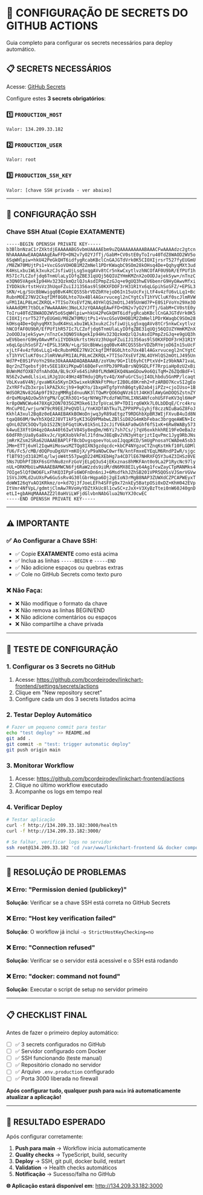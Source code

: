 # 🔐 CONFIGURAÇÃO DE SECRETS DO GITHUB ACTIONS

Guia completo para configurar os secrets necessários para deploy automático.

## 📋 SECRETS NECESSÁRIOS

Acesse: [GitHub Secrets](https://github.com/bcordeirodev/linkchart-frontend/settings/secrets/actions)

Configure estes **3 secrets obrigatórios**:

### 1️⃣ `PRODUCTION_HOST`
```
Valor: 134.209.33.182
```

### 2️⃣ `PRODUCTION_USER`
```
Valor: root
```

### 3️⃣ `PRODUCTION_SSH_KEY`
```
Valor: [chave SSH privada - ver abaixo]
```

---

## 🔑 CONFIGURAÇÃO SSH

### **Chave SSH Atual (Copie EXATAMENTE)**

```
-----BEGIN OPENSSH PRIVATE KEY-----
b3BlbnNzaC1rZXktdjEAAAAABG5vbmUAAAAEbm9uZQAAAAAAAAABAAACFwAAAAdzc2gtcn
NhAAAAAwEAAQAAAgEAwFFD+DN2v7yO2YJfTj/GabM+CV0stE0yToIru40TdZ8WAOD2WV5o
6SqWHlpiw+hkU42PeGkQHT6idfygRcabKBclCnGAJGTdVrk0K5CIOXIjrsrT527fyEUGmU
/M8ZW70MUjtPs1+VxcGSoVOHOB1M2ZmNel1PDrKWaqbC9SOm28kOHsq4De+QqhyqMXt3ud
K4HsLxbu1WLk3xukzCJsfiwUjLsg5xqgAVv8tCr5nkwCxytlvzhNCOfAF0U9bR/EfPUf1h
R57Ic7LCZofjdq6TnmUlaLyIOfqZBE31qUQj56QIUZYHmKMZnX2oOODJajekSyw+/nTnzC
e3QN05VAgekIp94Hv323QzkmQzlQJsAsdIPmpZzGJq+e9gUQ3hwEV6benrG9HyOAwvMfxi
IYDDkUkrtstHsVz3hUqoFZuiIJ1356as9lS0KXFDOF3rH31R1Yx6qLGpihSoSFZ/+EPSL3
SKN/+Lg/SUcBbWwigq0BvK4RCQS5SbrVDZbRYejoD6In15uUcFxjLtF4v4zfU6vLLq1+Bc
RubnMOE27NV2CkqfIMf8G0Lhto7Ux4Bl4AGxrvucegl2nCYgtCsT1hYVCluKf0scJlmRVW
uFM1IALP8LmCZKRQL+7TISo7XsEVf2NL4OYHlQS2mOtLJ495UnWd7P+E0S1FVoYn29Xe3O
kAAAdQMt7tbDLe7WwAAAAHc3NoLXJzYQAAAgEAwFFD+DN2v7yO2YJfTj/GabM+CV0stE0y
ToIru40TdZ8WAOD2WV5o6SqWHlpiw+hkU42PeGkQHT6idfygRcabKBclCnGAJGTdVrk0K5
CIOXIjrsrT527fyEUGmU/M8ZW70MUjtPs1+VxcGSoVOHOB1M2ZmNel1PDrKWaqbC9SOm28
kOHsq4De+QqhyqMXt3udK4HsLxbu1WLk3xukzCJsfiwUjLsg5xqgAVv8tCr5nkwCxytlvz
hNCOfAF0U9bR/EfPUf1hR57Ic7LCZofjdq6TnmUlaLyIOfqZBE31qUQj56QIUZYHmKMZnX
2oOODJajekSyw+/nTnzCe3QN05VAgekIp94Hv323QzkmQzlQJsAsdIPmpZzGJq+e9gUQ3h
wEV6benrG9HyOAwvMfxiIYDDkUkrtstHsVz3hUqoFZuiIJ1356as9lS0KXFDOF3rH31R1Y
x6qLGpihSoSFZ/+EPSL3SKN/+Lg/SUcBbWwigq0BvK4RCQS5SbrVDZbRYejoD6In15uUcF
xjLtF4v4zfU6vLLq1+BcRubnMOE27NV2CkqfIMf8G0Lhto7Ux4Bl4AGxrvucegl2nCYgtC
sT1hYVCluKf0scJlmRVWuFM1IALP8LmCZKRQL+7TISo7XsEVf2NL4OYHlQS2mOtLJ495Un
Wd7P+E0S1FVoYn29Xe3OkAAAADAQABAAAB/zoYUm/9G+IlE6yhCtPtxVd+Iz9bkNA71vaL
Bqr2nZTqebsfj0tv5EE18XiPKpwDl6BQeFvnYPbJ9PRaBrsNQ9GDLFf7RrpiaHp0zU2xBi
BUWnMdfOXB7dfnAhdOA/BL9cXFx645ihR0fLMdWKEKQ4NamGDow9o6QiTqM+Z6ZQdBdF+l
NS6Zv2wmdLlsixLiRJg1Uc49Hz4BTHdujQRytv4Q/XmFuGrCSujI4OLhbdu5GnMP/lcaqt
VbLKva6V4Nj/gvaW6Xa5KynIK5wixekUKNkFtPHurI2B0Ld8Krmh2+FzARBO7KcvSI2gEo
ZxYRFfvZb3xrpslkPAZkXcjh9+9qKYo/1bxpHTgfpYnhB6gtyB2ab4jiPZz+cjoIUso+1B
WdSOR2Nv82GAp9fI92zgMMRgIdnuuNK3lTQwMrQO6OqNVz61tJ4KH3lAWyGmDOQSZstnZY
drQxMUqAQzOw5hYgPN/CgCRh3O1+SqrNYWg7PcdzFWUTHLIXNSANfcohUSFFeKV3ql6HeP
kr8pOWNCWu4478XqX2ON7035G2M3ke613zTpVcaL9P+TDI1rq6WXk7L0LbDDqE/Crc4kru
MnCuP0I/wrjurW79cR9EEJPeQVDli/YnKXDfAhTku7LZPPXPPu1yhjf8czzNIuBaGZ8FoJ
KkhlA3xul2Bq8z0eEAAAEBAKkBOWoDnjwq3yR89aEtgzT9RDGhbXpBR3WIjFXvuB4uId8N
tqaQ860M/9wYh5XQd2J8VT1kF5yKI3GQ9PMabwLZBlSiD82G4mKbFebac3brgqeAWEN+Ic
qOnL0ZUC5OQvTpb1S2ZNjbFGqtUKv81k5nLI2cJifV6kAFa0wGhf6fS1xK+6Rw8WABy573
k4wuE3XftGH4qzOAxA40t6IwtV84Sy8eqDm/H6Yi7sh7Cs/j7qV6oxkhkhRE19FeOeBaJz
60dFRhjUa8y6a8kvJc/VpKXobVkFmlJ1fdnwJ8EqBv2VN3yHtqrjztIqvPmc1Jyg9RbJNs
jmRrKZsm2SRa62UAAAEBAPlFfBcbDvgsqoevYoLuoIJqqpKCD/SmUgPnosaYCWADeA5sb3
JMm+ETTj6vHl2IqwHiMoswsMZTQg8IXN3gzdqcdc+kbCP4NYgzoCTZnqKstHkf10FLGDMl
fU6/Fc5/cMB/dOQPouDgXUY+mKOjX/yP9aNOwC0wrfN/kntFmxeEYEqLM6RndPIwR/sjgc
flBT93jd3182Mlq/lwjoW4t557pwgD224MEXEbHg7a4CD7lE67NHRXFQ5Y3u4Z3IHSz0VE
5Ns7UDhPfIBXF6sGYhNu8znFzGoVjELpQ3uS4jEKxznas8hMKFAnt0o9La2P1RycNc97ly
nUL+DRKMbUiwMAAAEBAMWCN6fj6RaW2zds9iUM/dN6MX8EILy64Ag1fcwZayCTpMANMks4
7OIge5lQfOWO6FLxFhKQ3IPpFs6WOFnDn6niJ+6MsdfkhJZhSB201VPR5QOSsVJSmrVGVw
1SVsJXMLd2uUXsPw6GuSsRv4G30lGbrHqpa6Dj2gEIoN3rMgB8NAP3ZUWXdCZPCAPWEyxT
doWWI26qYvAO1KRkmz/o+kd7Qj3fJoeLEFh4SFFg9x72nkEy5BatpOSi0xDZ+KhH042EVp
ItVmr4NfVpL/gdmtjClmAw7RVoHyYDZtXkUc8l1cwSC+zJxX+V3XyBzTtei0nW60J40gnD
etLI+gbAHqMAAAAZZ2l0aHViLWFjdGlvbnNAbGlua2NoYXJ0cwEC
-----END OPENSSH PRIVATE KEY-----
```

---

## ⚠️ IMPORTANTE

### ✅ **Ao Configurar a Chave SSH:**
- ✅ Copie **EXATAMENTE** como está acima
- ✅ Inclua as linhas `-----BEGIN` e `-----END`
- ✅ Não adicione espaços ou quebras extras
- ✅ Cole no GitHub Secrets como texto puro

### ❌ **Não Faça:**
- ❌ Não modifique o formato da chave
- ❌ Não remova as linhas BEGIN/END
- ❌ Não adicione comentários ou espaços
- ❌ Não compartilhe a chave privada

---

## 🧪 TESTE DE CONFIGURAÇÃO

### **1. Configurar os 3 Secrets no GitHub**
1. Acesse: https://github.com/bcordeirodev/linkchart-frontend/settings/secrets/actions
2. Clique em "New repository secret"
3. Configure cada um dos 3 secrets listados acima

### **2. Testar Deploy Automático**
```bash
# Fazer um pequeno commit para testar
echo "test deploy" >> README.md
git add .
git commit -m "test: trigger automatic deploy"
git push origin main
```

### **3. Monitorar Workflow**
1. Acesse: https://github.com/bcordeirodev/linkchart-frontend/actions
2. Clique no último workflow executado
3. Acompanhe os logs em tempo real

### **4. Verificar Deploy**
```bash
# Testar aplicação
curl -f http://134.209.33.182:3000/health
curl -f http://134.209.33.182:3000/

# Se falhar, verificar logs no servidor
ssh root@134.209.33.182 'cd /var/www/linkchart-frontend && docker compose -f deploy/docker-compose.prod.yml logs'
```

---

## 🔧 RESOLUÇÃO DE PROBLEMAS

### ❌ **Erro: "Permission denied (publickey)"**
**Solução**: Verificar se a chave SSH está correta no GitHub Secrets

### ❌ **Erro: "Host key verification failed"**
**Solução**: O workflow já inclui `-o StrictHostKeyChecking=no`

### ❌ **Erro: "Connection refused"**
**Solução**: Verificar se o servidor está acessível e o SSH está rodando

### ❌ **Erro: "docker: command not found"**
**Solução**: Executar o script de setup no servidor primeiro

---

## 📋 CHECKLIST FINAL

Antes de fazer o primeiro deploy automático:

- [ ] ✅ 3 secrets configurados no GitHub
- [ ] ✅ Servidor configurado com Docker
- [ ] ✅ SSH funcionando (teste manual)
- [ ] ✅ Repositório clonado no servidor
- [ ] ✅ Arquivo `.env.production` configurado
- [ ] ✅ Porta 3000 liberada no firewall

**Após configurar tudo, qualquer push para `main` irá automaticamente atualizar a aplicação!**

---

## 🎯 RESULTADO ESPERADO

Após configurar corretamente:

1. **Push para main** → Workflow inicia automaticamente
2. **Quality checks** → TypeScript, build, security
3. **Deploy** → SSH, git pull, docker build, restart
4. **Validation** → Health checks automáticos
5. **Notificação** → Sucesso/falha no GitHub

**🌐 Aplicação estará disponível em**: http://134.209.33.182:3000
